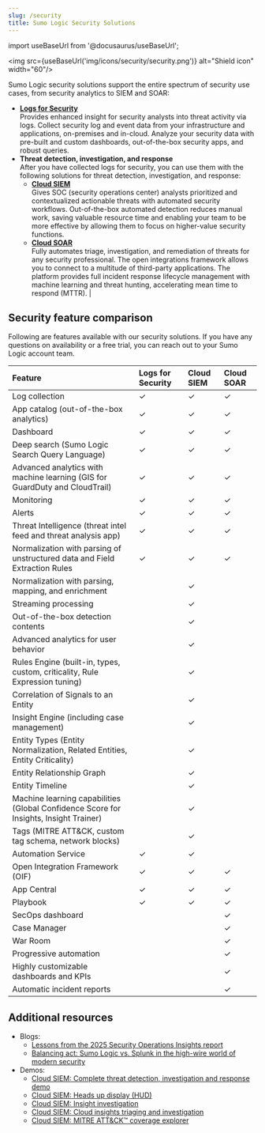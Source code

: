 ```yaml
---
slug: /security
title: Sumo Logic Security Solutions
---
```


import useBaseUrl from '@docusaurus/useBaseUrl';

<img src={useBaseUrl('img/icons/security/security.png')} alt="Shield icon" width="60"/>

Sumo Logic security solutions support the entire spectrum of security use cases, from security analytics to SIEM and SOAR:
* **[Logs for Security](/docs/security/additional-security-features/)**<br/>Provides enhanced insight for security analysts into threat activity via logs. Collect security log and event data from your infrastructure and applications, on-premises and in-cloud. Analyze your security data with pre-built and custom dashboards, out-of-the-box security apps, and robust queries.
* **Threat detection, investigation, and response**<br/>After you have collected logs for security, you can use them with the following solutions for threat detection, investigation, and response:
   * **[Cloud SIEM](/docs/cse/)**<br/>Gives SOC (security operations center) analysts prioritized and contextualized actionable threats with automated security workflows. Out-of-the-box automated detection reduces manual work, saving valuable resource time and enabling your team to be more effective by allowing them to focus on higher-value security functions.
   * **[Cloud SOAR](/docs/cloud-soar/)**<br/>Fully automates triage, investigation, and remediation of threats for any security professional. The open integrations framework allows you to connect to a multitude of third-party applications. The platform provides full incident response lifecycle management with machine learning and threat hunting, accelerating mean time to respond (MTTR). |

## Security feature comparison

Following are features available with our security solutions. If you have any questions on availability or a free trial, you can reach out to your Sumo Logic account team.

| Feature | Logs for Security | Cloud SIEM | Cloud SOAR |
| :-- | :-- | :-- | :-- |
| Log collection | &#10003; | &#10003; | &#10003; |
| App catalog (out-of-the-box analytics) | &#10003; | &#10003; | &#10003; |
| Dashboard | &#10003; | &#10003; | &#10003; |
| Deep search (Sumo Logic Search Query Language) | &#10003; | &#10003; | &#10003; |
| Advanced analytics with machine learning (GIS for GuardDuty and CloudTrail) | &#10003; | &#10003; | &#10003; |
| Monitoring | &#10003; | &#10003; | &#10003; |
| Alerts | &#10003; | &#10003; | &#10003; |
| Threat Intelligence (threat intel feed and threat analysis app) | &#10003; | &#10003; | &#10003; |
| Normalization with parsing of unstructured data and Field Extraction Rules | &#10003; | &#10003; | &#10003; |
| Normalization with parsing, mapping, and enrichment | | &#10003; | |
| Streaming processing | | &#10003; | |
| Out-of-the-box detection contents | | &#10003; | |
| Advanced analytics for user behavior | | &#10003; | |
| Rules Engine (built-in, types, custom, criticality, Rule Expression tuning) | | &#10003; | |
| Correlation of Signals to an Entity | | &#10003; | |
| Insight Engine (including case management) | | &#10003; | |
| Entity Types (Entity Normalization, Related Entities, Entity Criticality) | | &#10003; | |
| Entity Relationship Graph | | &#10003; | |
| Entity Timeline | | &#10003; | |
| Machine learning capabilities (Global Confidence Score for Insights, Insight Trainer) | | &#10003; | |
| Tags (MITRE ATT&CK, custom tag schema, network blocks) | | &#10003; | |
| Automation Service | &#10003; | &#10003; | |
| Open Integration Framework (OIF) | &#10003; | &#10003; | &#10003; |
| App Central | &#10003; | &#10003; | &#10003; |
| Playbook |&#10003; | &#10003; | &#10003; |
| SecOps dashboard | | | &#10003; |
| Case Manager | | | &#10003; |
| War Room | | | &#10003; |
| Progressive automation | | | &#10003; |
| Highly customizable dashboards and KPIs | | | &#10003; |
| Automatic incident reports | | | &#10003; |

## Additional resources

* Blogs:
   * [Lessons from the 2025 Security Operations Insights report](https://www.sumologic.com/blog/lessons-from-2025-security-operations-insights-report)
   * [Balancing act: Sumo Logic vs. Splunk in the high-wire world of modern security](https://www.sumologic.com/blog/sumo-logic-cloud-siem-vs-splunk-es)
* Demos: 
   * [Cloud SIEM: Complete threat detection, investigation and response demo](https://www.sumologic.com/demo/complete-threat-detection-investigation-and-response-demo)
   * [Cloud SIEM: Heads up display (HUD)](https://www.sumologic.com/demo/heads-up-display-hud)
   * [Cloud SIEM: Insight investigation](https://www.sumologic.com/demo/insight-investigation)
   * [Cloud SIEM: Cloud insights triaging and investigation](https://www.sumologic.com/demo/cloud-insights)
   * [Cloud SIEM: MITRE ATT&CK™ coverage explorer](https://www.sumologic.com/demo/mitre-attack-coverage-explorer)
